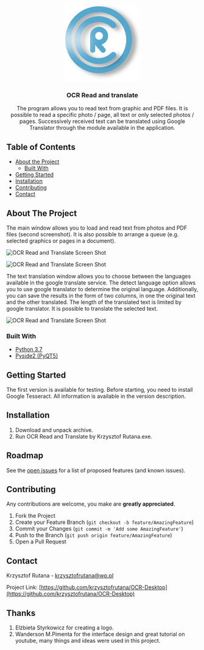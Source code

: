 <!--
*** Thanks for checking out this README Template. If you have a suggestion that would
*** make this better, please fork the repo and create a pull request or simply open
*** an issue with the tag "enhancement".
*** Thanks again! Now go create something AMAZING! :D
***
***
***
*** To avoid retyping too much info. Do a search and replace for the following:
*** github_username, repo_name, twitter_handle, email
-->





<!-- PROJECT SHIELDS -->
<!--
*** I'm using markdown "reference style" links for readability.
*** Reference links are enclosed in brackets [ ] instead of parentheses ( ).
*** See the bottom of this document for the declaration of the reference variables
*** for contributors-url, forks-url, etc. This is an optional, concise syntax you may use.
*** https://www.markdownguide.org/basic-syntax/#reference-style-links
-->

<!-- PROJECT LOGO -->
<br />
<p align="center">
  <a href="https://github.com/krzysztofrutana/OCR-Desktop">
    <img src="resources/icons/programIcons/OCR 200P-01.png" alt="Logo" width="200" height="200">
  </a>

  <h3 align="center">OCR Read and translate</h3>

  <p align="center">
    The program allows you to read text from graphic and PDF files. It is possible to read a specific photo / page, all text or only selected photos / pages. Successively received text can be translated using Google Translator through the module available in the application.


<!-- TABLE OF CONTENTS -->
## Table of Contents

* [About the Project](#about-the-project)
  * [Built With](#built-with)
* [Getting Started](#getting-started)
* [Installation](#installation)
* [Contributing](#contributing)
* [Contact](#contact)



<!-- ABOUT THE PROJECT -->
## About The Project

The main window allows you to load and read text from photos and PDF files (second screenshot). It is also possible to arrange a queue (e.g. selected graphics or pages in a document).

![OCR Read and Translate Screen Shot](https://i.ibb.co/Sc2Mmv6/Main-Window.jpg)

![OCR Read and Translate Screen Shot](https://i.ibb.co/0h1dr3T/Main-Window-PDF.jpg)

The text translation window allows you to choose between the languages ​​available in the google translate service. The detect language option allows you to use google translator to determine the original language. Additionally, you can save the results in the form of two columns, in one the original text and the other translated. The length of the translated text is limited by google translator. It is possible to translate the selected text.

![OCR Read and Translate Screen Shot](https://i.ibb.co/1JXTRxz/Translation-Window.jpg)


### Built With

* [Python 3.7](https://www.python.org/)
* [Pyside2 (PyQT5)](https://wiki.qt.io/Qt_for_Python)


<!-- GETTING STARTED -->
## Getting Started

The first version is available for testing. Before starting, you need to install Google Tesseract. All information is available in the version description.


## Installation

1. Download and unpack archive.
2. Run OCR Read and Translate by Krzysztof Rutana.exe.


<!-- ROADMAP -->
## Roadmap

See the [open issues](https://github.com/github_username/repo_name/issues) for a list of proposed features (and known issues).



<!-- CONTRIBUTING -->
## Contributing

Any contributions are welcome, you make are **greatly appreciated**.

1. Fork the Project
2. Create your Feature Branch (`git checkout -b feature/AmazingFeature`)
3. Commit your Changes (`git commit -m 'Add some AmazingFeature'`)
4. Push to the Branch (`git push origin feature/AmazingFeature`)
5. Open a Pull Request



<!-- LICENSE -->
<!--## License-->

<!-- CONTACT -->
## Contact

Krzysztof Rutana - krzysztofrutana@wp.pl

Project Link: [https://github.com/krzysztofrutana/OCR-Desktop](https://github.com/krzysztofrutana/OCR-Desktop)

## Thanks

1. Elżbieta Styrkowicz for creating a logo.
2. Wanderson M.Pimenta for the interface design and great tutorial on youtube, many things and ideas were used in this project.


<!-- ACKNOWLEDGEMENTS -->
<!-- ## Acknowledgements--> 
<!--* []() -->

